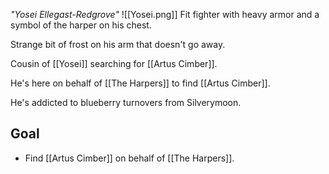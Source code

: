*"Yosei Ellegast-Redgrove"*
![[Yosei.png]]
Fit fighter with heavy armor and a symbol of the harper on his chest.

Strange bit of frost on his arm that doesn't go away.

Cousin of [[Yosei]] searching for [[Artus Cimber]].

He's here on behalf of [[The Harpers]] to find [[Artus Cimber]].

He's addicted to blueberry turnovers from Silverymoon.

## Goal
- Find [[Artus Cimber]] on behalf of [[The Harpers]].
